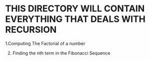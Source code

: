 # THIS DIRECTORY WILL CONTAIN EVERYTHING THAT DEALS WITH RECURSION

1.Computing The Factorial of a number


2. Finding the nth term in the Fibonacci Sequence
